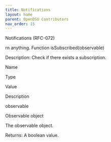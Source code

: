```yaml
---
title: Notifications 
layout: home
parent: OpenDSU Contributors
nav_order: 15
---
```


Notifications (RFC-072)


rn anything.
Function isSubscribed(observable)

Description: Check if there exists a subscription.

Name
	

Type
	

Value
	

Description

observable
	

Observable object
	

	

The observable object.

Returns: A boolean value.